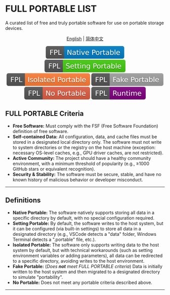 # FULL PORTABLE LIST
A curated list of free and truly portable software for use on portable storage devices.

<div align="center">
  
  [English](README.md) | [简体中文](README.zh_CN.md)
  
</div>

<!-- Shields/Badges -->
<p align="center">
  <img src="Shields/FPL-Native_Portable-blue.svg" alt="Native Portable"/>
  <img src="Shields/FPL-Setting_Portable-brightgreen.svg" alt="Setting Portable"/>
  <img src="Shields/FPL-Isolated_Portable-orange.svg" alt="Isolated Portable"/>
  <img src="Shields/FPL-Fake_Portable-lightgrey.svg" alt="Fake Portable"/>
  <img src="Shields/FPL-No_Portable-red.svg" alt="No Portable"/>
  <img src="Shields/FPL-Runtime-purple.svg" alt="Runtime"/>
</p>

## FULL PORTABLE Criteria

- **Free Software:** Must comply with the FSF (Free Software Foundation) definition of free software.
- **Self-contained Data:** All configuration, data, and cache files must be stored in a designated local directory only. The software must not write to system directories or the registry on the host machine (exception: necessary OS-level caches, e.g., GPU driver caches, are not restricted).
- **Active Community:** The project should have a healthy community environment, with a minimum threshold of popularity (e.g., ≥1000 GitHub stars or equivalent recognition).
- **Security & Stability:** The software must be secure, stable, and have no known history of malicious behavior or developer misconduct.

---

## Definitions

- **Native Portable:** The software natively supports storing all data in a specific directory by default, with no special configuration required.
- **Setting Portable:** By default, the software writes to the host system, but it can be configured (via built-in settings) to store all data in a designated directory (e.g., VSCode detects a "data" folder, Windows Terminal detects a ".portable" file, etc.).
- **Isolated Portable:** The software only supports writing data to the host system by default, but with technical workarounds (such as setting environment variables or adding parameters), all data can be redirected to a specific directory, avoiding writes to the host environment.
- **Fake Portable:** (*Does **not** meet FULL PORTABLE criteria*) Data is initially written to the host system and then migrated to a designated directory to simulate "portability".
- **No Portable:** Does not meet any portable criteria described above.

---

